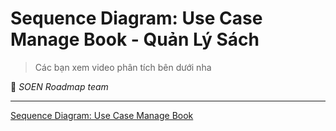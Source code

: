 # Sequence Diagram: Use Case Manage Book - Quản Lý Sách

>Các bạn xem video phân tích bên dưới nha

🌻 *SOEN Roadmap team*

---
[Sequence Diagram: Use Case Manage Book](https://www.youtube.com/watch?v=r2PPttBzil8&list=PLawJEU9nKs_6qm0jIwdzAQUgOQb0mf_eS&index=11)
